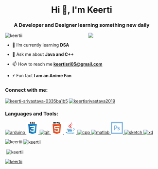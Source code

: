 <h1 align="center">Hi 👋, I'm Keerti</h1>
<h3 align="center">A Developer and Designer learning something new daily</h3>

<img align='right' src="https://media.giphy.com/media/gjrYDwbjnK8x36xZIO/giphy.gif" width="230">

<p align="left"> <img src="https://komarev.com/ghpvc/?username=keertii&label=Profile%20views&color=0e75b6&style=flat" alt="keertii" /> </p>

- 🌱 I’m currently learning **DSA**

- 💬 Ask me about **Java and C++**

- 📫 How to reach me **keertisri05@gmail.com**

- ⚡ Fun fact **I am an Anime Fan**



<h3 align="left">Connect with me:</h3>
<p align="left">
<a href="https://www.linkedin.com/in/keerti-srivastava-0335ba1b5" target="_blank"><img align="center" src="https://raw.githubusercontent.com/rahuldkjain/github-profile-readme-generator/master/src/images/icons/Social/linked-in-alt.svg" alt="keerti-srivastava-0335ba1b5" height="30" width="40" /></a>
<a href="https://auth.geeksforgeeks.org/user/keertisrivastava2019" target="_blank"><img align="center" src="https://raw.githubusercontent.com/rahuldkjain/github-profile-readme-generator/master/src/images/icons/Social/geeks-for-geeks.svg" alt="keertisrivastava2019" height="30" width="40" /></a>
</p>

<h3 align="left">Languages and Tools:</h3>

<p align="left"> <a href="https://www.arduino.cc/" target="_blank"> <img src="https://cdn.worldvectorlogo.com/logos/arduino-1.svg" alt="arduino" width="40" height="40"/> </a> 
<a href="https://www.w3schools.com/css/" target="_blank"> <img src="https://raw.githubusercontent.com/devicons/devicon/master/icons/css3/css3-original-wordmark.svg" alt="css3" width="40" height="40"/> </a>
<a href="https://git-scm.com/" target="_blank"> <img src="https://www.vectorlogo.zone/logos/git-scm/git-scm-icon.svg" alt="git" width="40" height="40"/> </a> 
<a href="https://www.w3.org/html/" target="_blank"> <img src="https://raw.githubusercontent.com/devicons/devicon/master/icons/html5/html5-original-wordmark.svg" alt="html5" width="40" height="40"/> </a>  
<a href="https://www.java.com" target="_blank"> <img src="https://raw.githubusercontent.com/devicons/devicon/master/icons/java/java-original.svg" alt="java" width="40" height="40"/> </a>
<a href="https://www.w3schools.com/cpp/" target="_blank"> <img src="https://en.wikipedia.org/wiki/C%2B%2B#/media/File:ISO_C++_Logo.svg" alt="cpp" width="40" height="40"/> </a>
<a href="https://www.mathworks.com/" target="_blank"> <img src="https://upload.wikimedia.org/wikipedia/commons/2/21/Matlab_Logo.png" alt="matlab" width="40" height="40"/> </a>
<a href="https://www.photoshop.com/en" target="_blank"> <img src="https://raw.githubusercontent.com/devicons/devicon/master/icons/photoshop/photoshop-line.svg" alt="photoshop" width="40" height="40"/> </a> <a href="https://www.sketch.com/" target="_blank"> <img src="https://www.vectorlogo.zone/logos/sketchapp/sketchapp-icon.svg" alt="sketch" width="40" height="40"/> </a> 
<a href="https://www.adobe.com/products/xd.html" target="_blank"> <img src="https://cdn.worldvectorlogo.com/logos/adobe-xd.svg" alt="xd" width="40" height="40"/> </a> </p>

<p><img align="left" src="https://github-readme-stats.vercel.app/api/top-langs?username=keertii&show_icons=true&locale=en&layout=compact" alt="keertii" /></p>

<p>&nbsp;<img align="center" src="https://github-readme-stats.vercel.app/api?username=keertii&show_icons=true&locale=en" alt="keertii" /></p>

<p>&nbsp;<img align="center" src="https://github-readme-streak-stats.herokuapp.com/?user=keertii&" alt="keertii" /></p>

<p align="left"> <a href="https://github.com/ryo-ma/github-profile-trophy"><img src="https://github-profile-trophy.vercel.app/?username=keertii" alt="keertii" /></a> </p>
